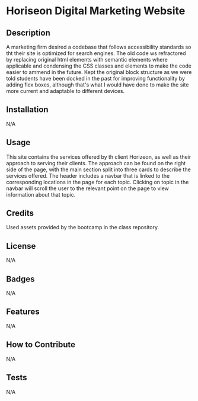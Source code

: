 # Horiseon Digital Marketing Website

## Description

A marketing firm desired a codebase that follows accessibility standards so tht their site is optimized for search engines. The old code ws refractored by replacing original html elements with semantic elements where applicable and condensing the CSS classes and elements to make the code easier to ammend in the future. Kept the original block structure as we were told students have been docked in the past for improving functionality by adding flex boxes, although that's what I would have done to make the site more current and adaptable to different devices.

## Installation

N/A

## Usage

This site contains the services offered by th client Horizeon, as well as their approach to serving their clients. The approach can be found on the right side of the page, with the main section split into three cards to describe the services offered. The header includes a navbar that is linked to the corresponding locations in the page for each topic. Clicking on topic in the navbar will scroll the user to the relevant point on the page to view information about that topic.

## Credits

Used assets provided by the bootcamp in the class repository.

## License

N/A

## Badges

N/A

## Features

N/A

## How to Contribute

N/A

## Tests

N/A
